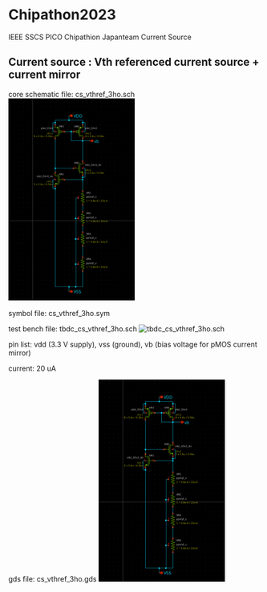 # Chipathon2023
IEEE SSCS PICO Chipathion Japanteam  Current Source

## Current source : Vth referenced current source + current mirror
core schematic file: cs_vthref_3ho.sch
<img alt="cs_vthref_3ho.sch" src="https://github.com/keropiyo/Chipathon2023/blob/main/cs_vthref_3ho_sch.png" width="50%">

symbol file: cs_vthref_3ho.sym

test bench file: tbdc_cs_vthref_3ho.sch
<img alt="tbdc_cs_vthref_3ho.sch" src="https://github.com/keropiyo/Chipathon2023/blob/main/tbdc_cs_vthref_3ho_sch.png" width="50%">

pin list: vdd (3.3 V supply), vss (ground), vb (bias voltage for pMOS current mirror)

current: 20 uA

gds file: cs_vthref_3ho.gds
<img alt="cs_vthref_3ho.gds" src="https://github.com/keropiyo/Chipathon2023/blob/main/cs_vthref_3ho_sch.png" width="50%">
